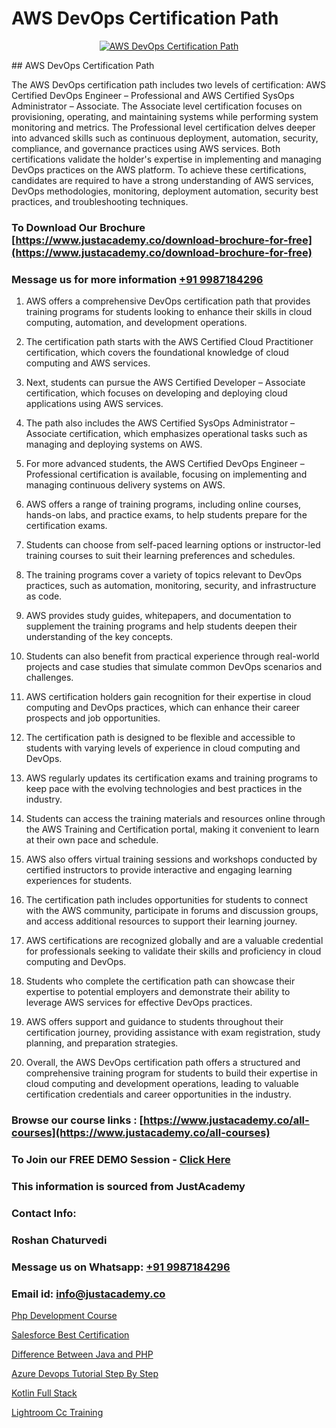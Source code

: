 # AWS DevOps Certification Path

<p align="center">
  <a href="https://justacademy.co/course-detail/devops-training">
    <img src="https://justacademy.co/storage2/course_image/1710765394_course_image.webp" alt="AWS DevOps Certification Path">
  </a>
</p>
## AWS DevOps Certification Path

The AWS DevOps certification path includes two levels of certification: AWS Certified DevOps Engineer – Professional and AWS Certified SysOps Administrator – Associate. The Associate level certification focuses on provisioning, operating, and maintaining systems while performing system monitoring and metrics. The Professional level certification delves deeper into advanced skills such as continuous deployment, automation, security, compliance, and governance practices using AWS services. Both certifications validate the holder's expertise in implementing and managing DevOps practices on the AWS platform. To achieve these certifications, candidates are required to have a strong understanding of AWS services, DevOps methodologies, monitoring, deployment automation, security best practices, and troubleshooting techniques.
### To Download Our Brochure [https://www.justacademy.co/download-brochure-for-free](https://www.justacademy.co/download-brochure-for-free)
### Message us for more information [+91 9987184296](https://api.whatsapp.com/send?phone=919987184296)
1) AWS offers a comprehensive DevOps certification path that provides training programs for students looking to enhance their skills in cloud computing, automation, and development operations.

2) The certification path starts with the AWS Certified Cloud Practitioner certification, which covers the foundational knowledge of cloud computing and AWS services.

3) Next, students can pursue the AWS Certified Developer – Associate certification, which focuses on developing and deploying cloud applications using AWS services.

4) The path also includes the AWS Certified SysOps Administrator – Associate certification, which emphasizes operational tasks such as managing and deploying systems on AWS.

5) For more advanced students, the AWS Certified DevOps Engineer – Professional certification is available, focusing on implementing and managing continuous delivery systems on AWS.

6) AWS offers a range of training programs, including online courses, hands-on labs, and practice exams, to help students prepare for the certification exams.

7) Students can choose from self-paced learning options or instructor-led training courses to suit their learning preferences and schedules.

8) The training programs cover a variety of topics relevant to DevOps practices, such as automation, monitoring, security, and infrastructure as code.

9) AWS provides study guides, whitepapers, and documentation to supplement the training programs and help students deepen their understanding of the key concepts.

10) Students can also benefit from practical experience through real-world projects and case studies that simulate common DevOps scenarios and challenges.

11) AWS certification holders gain recognition for their expertise in cloud computing and DevOps practices, which can enhance their career prospects and job opportunities.

12) The certification path is designed to be flexible and accessible to students with varying levels of experience in cloud computing and DevOps.

13) AWS regularly updates its certification exams and training programs to keep pace with the evolving technologies and best practices in the industry.

14) Students can access the training materials and resources online through the AWS Training and Certification portal, making it convenient to learn at their own pace and schedule.

15) AWS also offers virtual training sessions and workshops conducted by certified instructors to provide interactive and engaging learning experiences for students.

16) The certification path includes opportunities for students to connect with the AWS community, participate in forums and discussion groups, and access additional resources to support their learning journey.

17) AWS certifications are recognized globally and are a valuable credential for professionals seeking to validate their skills and proficiency in cloud computing and DevOps.

18) Students who complete the certification path can showcase their expertise to potential employers and demonstrate their ability to leverage AWS services for effective DevOps practices.

19) AWS offers support and guidance to students throughout their certification journey, providing assistance with exam registration, study planning, and preparation strategies.

20) Overall, the AWS DevOps certification path offers a structured and comprehensive training program for students to build their expertise in cloud computing and development operations, leading to valuable certification credentials and career opportunities in the industry.

### Browse our course links : [https://www.justacademy.co/all-courses](https://www.justacademy.co/all-courses) 
### To Join our FREE DEMO Session - [Click Here](https://www.justacademy.co/register-for-course-demo)


### This information is sourced from JustAcademy
### Contact Info:
### Roshan Chaturvedi
### Message us on Whatsapp: [+91 9987184296](https://api.whatsapp.com/send?phone=919987184296)
### Email id: [info@justacademy.co](mailto:info@justacademy.co)
                
[Php Development Course](https://www.linkedin.com/pulse/php-development-course-justacademy-cupertino-gotfc?trackingId=VPr4QZMjCD986bnxv4iKnQ%3D%3D&lipi=urn%3Ali%3Apage%3Ad_flagship3_company_admin%3BNP%2FlhOodSumKT6PSkBvdbw%3D%3D)

[Salesforce Best Certification](https://www.linkedin.com/pulse/salesforce-best-certification-justacademy-ahmedabad-vfcce?trackingId=Z8hx1D7uJK0LS1O49HJ49w%3D%3D&lipi=urn%3Ali%3Apage%3Ad_flagship3_company_admin%3BejZbnVSUSciRC3KGqYoFiw%3D%3D)

[Difference Between Java and PHP](https://medium.com/@justacademytraining/difference-between-java-and-php-a827ddb5c84e)

[Azure Devops Tutorial Step By Step](https://medium.com/@ranepooja/azure-devops-tutorial-step-by-step-69340f548dfa)

[Kotlin Full Stack](https://justacademyin.github.io/Articles/Kotlin-Full-Stack)

[Lightroom Cc Training](https://justacademyin.github.io/justacademy/lightroom-cc-training)


